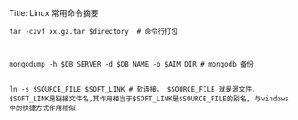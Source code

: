 Title: Linux 常用命令摘要


    tar -czvf xx.gz.tar $directory  # 命令行打包
    
    
    
    mongodump -h $DB_SERVER -d $DB_NAME -o $AIM_DIR # mongodb 备份
    
    
    ln -s $SOURCE_FILE $SOFT_LINK # 软连接， $SOURCE_FILE 就是源文件，$SOFT_LINK是链接文件名,其作用相当于$SOFT_LINK是$SOURCE_FILE的别名, 与windows中的快捷方式作用相似
